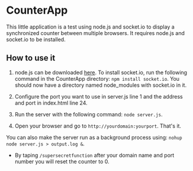 # CounterApp
This little application is a test using node.js and socket.io to display a synchronized counter between multiple browsers. It requires node.js and socket.io to be installed. 

## How to use it
1. node.js can be downloaded [here](http://nodejs.org/download/).
To install socket.io, run the following command in the CounterApp directory: `npm install socket.io`. You should now have a directory named node_modules with socket.io in it.

2. Configure the port you want to use in server.js line 1 and the address and port in index.html line 24.

3. Run the server with the following command: `node server.js`.

4. Open your browser and go to `http://yourdomain:yourport`. That's it.

You can also make the server run as a background process using: `nohup node server.js > output.log &`.

* By taping `/supersecretfunction` after your domain name and port number you will reset the counter to 0.